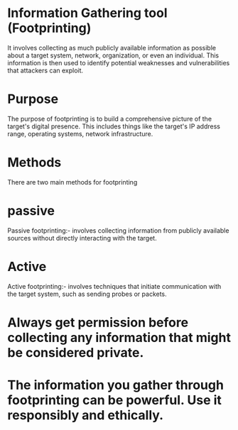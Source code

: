# Information Gathering tool (Footprinting)


It involves collecting as much publicly available information as possible about a target system, network, organization, or even an individual. This information is then used to identify potential weaknesses and vulnerabilities that attackers can exploit.

# Purpose

The purpose of footprinting is to build a comprehensive picture of the target's digital presence. This includes things like the target's IP address range, operating systems, network infrastructure.

# Methods


There are two main methods for footprinting
# passive 

Passive footprinting:- involves collecting information from publicly available sources without directly interacting with the target. 

# Active 

Active footprinting:- involves techniques that initiate communication with the target system, such as sending probes or packets.

# Always get permission before collecting any information that might be considered private.

# The information you gather through footprinting can be powerful. Use it responsibly and ethically.
